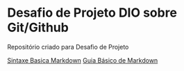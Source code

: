 # Desafio de Projeto DIO sobre Git/Github 
Repositório criado para Desafio de Projeto

[Sintaxe Basica Markdown](https://www.markdownguide.org/basic-syntax/)
[Guia Básico de Markdown](https://docs.pipz.com/central-de-ajuda/learning-center/guia-basico-de-markdown#open)
